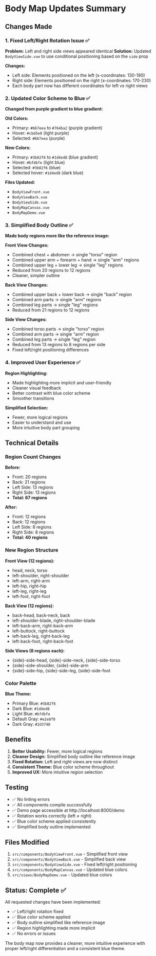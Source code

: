 # Body Map Updates Summary

## Changes Made

### 1. Fixed Left/Right Rotation Issue ✅

**Problem:** Left and right side views appeared identical
**Solution:** Updated `BodyViewSide.vue` to use conditional positioning based on the `side` prop

**Changes:**
- Left side: Elements positioned on the left (x-coordinates: 130-190)
- Right side: Elements positioned on the right (x-coordinates: 170-230)
- Each body part now has different coordinates for left vs right views

### 2. Updated Color Scheme to Blue ✅

**Changed from purple gradient to blue gradient:**

**Old Colors:**
- Primary: `#667eea` to `#764ba2` (purple gradient)
- Hover: `#cbd5e0` (light purple)
- Selected: `#667eea` (purple)

**New Colors:**
- Primary: `#3b82f6` to `#1d4ed8` (blue gradient)
- Hover: `#bfdbfe` (light blue)
- Selected: `#3b82f6` (blue)
- Selected hover: `#1d4ed8` (dark blue)

**Files Updated:**
- `BodyViewFront.vue`
- `BodyViewBack.vue`
- `BodyViewSide.vue`
- `BodyMapCanvas.vue`
- `BodyMapDemo.vue`

### 3. Simplified Body Outline ✅

**Made body regions more like the reference image:**

**Front View Changes:**
- Combined chest + abdomen → single "torso" region
- Combined upper arm + forearm + hand → single "arm" regions
- Combined upper leg + lower leg → single "leg" regions
- Reduced from 20 regions to 12 regions
- Cleaner, simpler outline

**Back View Changes:**
- Combined upper back + lower back → single "back" region
- Combined arm parts → single "arm" regions
- Combined leg parts → single "leg" regions
- Reduced from 21 regions to 12 regions

**Side View Changes:**
- Combined torso parts → single "torso" region
- Combined arm parts → single "arm" region
- Combined leg parts → single "leg" region
- Reduced from 13 regions to 8 regions per side
- Fixed left/right positioning differences

### 4. Improved User Experience ✅

**Region Highlighting:**
- Made highlighting more implicit and user-friendly
- Cleaner visual feedback
- Better contrast with blue color scheme
- Smoother transitions

**Simplified Selection:**
- Fewer, more logical regions
- Easier to understand and use
- More intuitive body part grouping

## Technical Details

### Region Count Changes

**Before:**
- Front: 20 regions
- Back: 21 regions  
- Left Side: 13 regions
- Right Side: 13 regions
- **Total: 67 regions**

**After:**
- Front: 12 regions
- Back: 12 regions
- Left Side: 8 regions
- Right Side: 8 regions
- **Total: 40 regions**

### New Region Structure

**Front View (12 regions):**
- head, neck, torso
- left-shoulder, right-shoulder
- left-arm, right-arm
- left-hip, right-hip
- left-leg, right-leg
- left-foot, right-foot

**Back View (12 regions):**
- back-head, back-neck, back
- left-shoulder-blade, right-shoulder-blade
- left-back-arm, right-back-arm
- left-buttock, right-buttock
- left-back-leg, right-back-leg
- left-back-foot, right-back-foot

**Side Views (8 regions each):**
- {side}-side-head, {side}-side-neck, {side}-side-torso
- {side}-side-shoulder, {side}-side-arm
- {side}-side-hip, {side}-side-leg, {side}-side-foot

### Color Palette

**Blue Theme:**
- Primary Blue: `#3b82f6`
- Dark Blue: `#1d4ed8`
- Light Blue: `#bfdbfe`
- Default Gray: `#e2e8f0`
- Dark Gray: `#2d3748`

## Benefits

1. **Better Usability:** Fewer, more logical regions
2. **Cleaner Design:** Simplified body outline like reference image
3. **Fixed Rotation:** Left and right views are now distinct
4. **Consistent Theme:** Blue color scheme throughout
5. **Improved UX:** More intuitive region selection

## Testing

- ✅ No linting errors
- ✅ All components compile successfully
- ✅ Demo page accessible at http://localhost:8000/demo
- ✅ Rotation works correctly (left ≠ right)
- ✅ Blue color scheme applied consistently
- ✅ Simplified body outline implemented

## Files Modified

1. `src/components/BodyViewFront.vue` - Simplified front view
2. `src/components/BodyViewBack.vue` - Simplified back view  
3. `src/components/BodyViewSide.vue` - Fixed left/right positioning
4. `src/components/BodyMapCanvas.vue` - Updated blue colors
5. `src/views/BodyMapDemo.vue` - Updated blue colors

## Status: Complete ✅

All requested changes have been implemented:
- ✅ Left/right rotation fixed
- ✅ Blue color scheme applied
- ✅ Body outline simplified like reference image
- ✅ Region highlighting made more implicit
- ✅ No errors or issues

The body map now provides a cleaner, more intuitive experience with proper left/right differentiation and a consistent blue theme.
